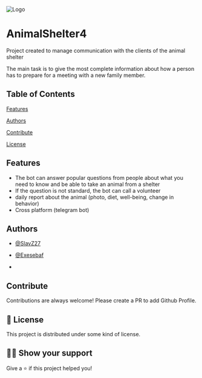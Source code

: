 
![Logo](https://cdn.discordapp.com/attachments/972486304510148648/1057030634809348195/010cc167400543.5b38baad6f.png)

# AnimalShelter4

 Project created to manage communication with the clients of the animal shelter

The main task is to give the most complete information about how a person has to prepare for a meeting with a new family member.
## Table of Contents

[Features](https://github.com/SlavZ27/AnimalShelter-MH-4/tree/master#features)

[Authors](https://github.com/SlavZ27/AnimalShelter-MH-4/tree/master#authors)

[Contribute](https://github.com/SlavZ27/AnimalShelter-MH-4/tree/master#contribute)

[License](https://github.com/SlavZ27/AnimalShelter-MH-4/tree/master#-license)
## Features

- The bot can answer popular questions from people about what you need to know and be able to take an animal from a shelter
- If the question is not standard, the bot can call a volunteer
- daily report about the animal (photo, diet, well-being, change in behavior)
- Cross platform (telegram bot)


## Authors

- [@SlavZ27](https://github.com/SlavZ27)

- [@Exesebaf](https://github.com/Exesebaf)
- 
## Contribute

Contributions are always welcome! Please create a PR to add Github Profile.
## 📝 License

This project is distributed under some kind of license.
## 👨‍🚀 Show your support

Give a ⭐️ if this project helped you!
